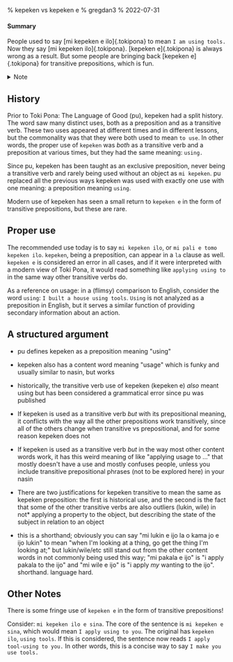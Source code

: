 % kepeken vs kepeken e
% gregdan3
% 2022-07-31

#### Summary

People used to say [mi kepeken e ilo]{.tokipona} to mean `I am using tools.` Now they say
[mi kepeken ilo]{.tokipona}. [kepeken e]{.tokipona} is always wrong as a result. But some people are
bringing back [kepeken e]{.tokipona} for transitive prepositions, which is fun.

<details> <summary> Note </summary>

In the History section, I give a brief overview of the historical use of
kepeken. My involvement with the Toki Pona community only began in July of
2021, so I was not present for any historical practices of Toki Pona. However,
I have seen old lessons and documentation, particularly jan Pije's course, from
prior to pu. As such, I provide everything I know to be true as of today.

If you'd like to see how kepeken was taught as far back as 2006, check
[here](https://web.archive.org/web/20071017110330/http://bknight0.myweb.uga.edu/toki/lesson/lesson6.html)!

</details>

## History

Prior to Toki Pona: The Language of Good (pu), kepeken had a split history. The
word saw many distinct uses, both as a preposition and as a transitive verb.
These two uses appeared at different times and in different lessons, but the
commonality was that they were both used to mean `to use`. In other words, the
proper use of `kepeken` was _both_ as a transitive verb and a preposition at
various times, but they had the same meaning: `using.`

Since pu, kepeken has been taught as an exclusive preposition, never being a
transitive verb and rarely being used without an object as `mi kepeken`. pu
replaced all the previous ways kepeken was used with exactly one use with one
meaning: a preposition meaning `using`.

Modern use of kepeken has seen a small return to `kepeken e` in the form of
transitive prepositions, but these are rare.

## Proper use

The recommended use today is to say `mi kepeken ilo`, or `mi pali e tomo kepeken ilo`. `kepeken`, being a preposition, can appear in a `la` clause as
well. `kepeken e` is considered an error in all cases, and if it were
interpreted with a modern view of Toki Pona, it would read something like
`applying using to` in the same way other transitive verbs do.

As a reference on usage: in a (flimsy) comparison to English, consider the word
`using`: `I built a house using tools`. `Using` is not analyzed as a
preposition in English, but it serves a similar function of providing secondary
information about an action.

## A structured argument

- pu defines kepeken as a preposition meaning "using"
- kepeken also has a content word meaning "usage" which is funky and usually similar to nasin, but works
- historically, the transitive verb use of kepeken (kepeken e) _also_ meant using but has been considered a grammatical error since pu was published

- If kepeken is used as a transitive verb _but_ with its prepositional meaning, it conflicts with the way all the other prepositions work transitively, since all of the others change when transitive vs prepositional, and for some reason kepeken does not
- If kepeken is used as a transitive verb _but_ in the way most other content words work, it has this weird meaning of like "applying usage to ..." that mostly doesn't have a use and mostly confuses people, unless you include transitive prepositional phrases (not to be explored here) in your nasin
- There are two justifications for kepeken transitive to mean the same as kepeken preposition: the first is historical use, and the second is the fact that some of the other transitive verbs are also outliers (lukin, wile) in not\* applying a property to the object, but describing the state of the subject in relation to an object

- this is a shorthand; obviously you can say "mi lukin e ijo la o kama jo e ijo lukin" to mean "when I'm looking at a thing, go get the thing I'm looking at;" but lukin/wile/etc still stand out from the other content words in not commonly being used this way; "mi pakala e ijo" is "i apply pakala to the ijo" and "mi wile e ijo" is "i apply _my_ wanting to the ijo". shorthand. language hard.

## Other Notes

There is some fringe use of `kepeken e` in the form of transitive prepositions!

Consider: `mi kepeken ilo e sina`. The core of the sentence is `mi kepeken e sina`, which would mean `I apply using to you`. The original has `kepeken ilo`,
`using tools`. If this is considered, the sentence now reads `I apply tool-using to you.` In other words, this is a concise way to say `I make you use tools.`
